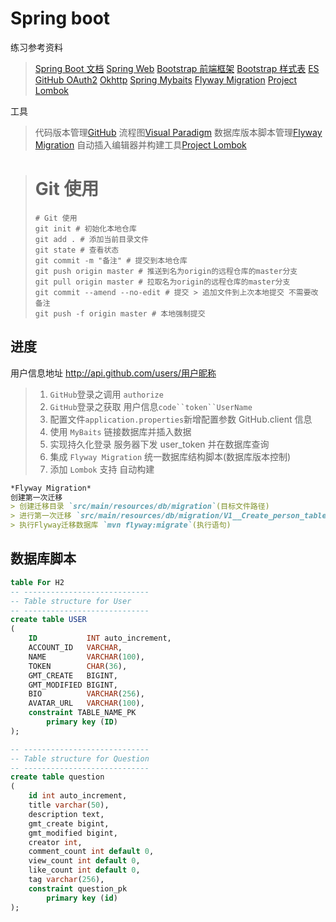 # Spring boot
练习参考资料
>[Spring Boot 文档](https://spring.io/projects/spring-boot)
>[Spring Web](https://spring.io/guides/gs/serving-web-content/)
>[Bootstrap 前端框架](https://v3.bootcss.com/getting-started/#download)
>[Bootstrap 样式表](https://v3.bootcss.com/css/)
>[ES](https://elasticsearch.cn/explore)
>[GitHub OAuth2](https://devoloper.github.com/aoos/building-oauth-apps/creating-an-oauth-app/)
>[Okhttp](https://square.github.io/okhttp)
>[Spring Mybaits](https://mybatis.org/mybatis-3/zh/index.html)
>[Flyway Migration](https://flywaydb.org/getstarted/firststeps/maven)
>[Project Lombok](https://projectlombok.org/)

工具
>代码版本管理[GitHub](https://github.com)
>流程图[Visual Paradigm](https://www.visual-paradigm.com)
>数据库版本脚本管理[Flyway Migration](https://flywaydb.org/getstarted/firststeps/maven)
>自动插入编辑器并构建工具[Project Lombok](https://projectlombok.org/)

> # Git 使用
> ```shell script
> # Git 使用
> git init # 初始化本地仓库
> git add . # 添加当前目录文件
> git state # 查看状态
> git commit -m "备注" # 提交到本地仓库
> git push origin master # 推送到名为origin的远程仓库的master分支
> git pull origin master # 拉取名为origin的远程仓库的master分支
> git commit --amend --no-edit # 提交 > 追加文件到上次本地提交 不需要改备注
> git push -f origin master # 本地强制提交
> ```

## 进度
用户信息地址 http://api.github.com/users/用户昵称
> 1. `GitHub`登录之调用 `authorize`
> 2. `GitHub`登录之获取 用户信息`code``token``UserName`
> 3. 配置文件`application.properties`新增配置参数 GitHub.client 信息
> 4. 使用 `MyBaits` 链接数据库并插入数据
> 5. 实现持久化登录 服务器下发 user_token 并在数据库查询
> 6. 集成 `Flyway Migration` 统一数据库结构脚本(数据库版本控制)
> 7. 添加 `Lombok` 支持 自动构建

```markdown
*Flyway Migration*
创建第一次迁移
> 创建迁移目录 `src/main/resources/db/migration`(目标文件路径)
> 进行第一次迁移 `src/main/resources/db/migration/V1__Create_person_table.sql`(SQL语句)
> 执行Flyway迁移数据库 `mvn flyway:migrate`(执行语句)

```

## 数据库脚本
```sql
table For H2
-- ----------------------------
-- Table structure for User 
-- ----------------------------
create table USER
(
    ID           INT auto_increment,
    ACCOUNT_ID   VARCHAR,
    NAME         VARCHAR(100),
    TOKEN        CHAR(36),
    GMT_CREATE   BIGINT,
    GMT_MODIFIED BIGINT,
    BIO          VARCHAR(256),
    AVATAR_URL   VARCHAR(100),
    constraint TABLE_NAME_PK
        primary key (ID)
);

-- ----------------------------
-- Table structure for Question 
-- ----------------------------
create table question
(
	id int auto_increment,
	title varchar(50),
	description text,
	gmt_create bigint,
	gmt_modified bigint,
	creator int,
	comment_count int default 0,
	view_count int default 0,
	like_count int default 0,
	tag varchar(256),
	constraint question_pk
		primary key (id)
);


```



